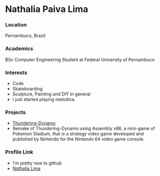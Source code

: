 # Nathalia Paiva Lima

### Location

Pernambuco, Brazil

### Academics

BSc Computer Engineering Student at Federal University of Pernambuco

### Interests

- Code
- Skateboarding
- Sculpture, Painting and DIY in general
- I just started playing melodica. 

### Projects

- [Thundering-Dynamo](https://github.com/naftalima/Thundering-Dynamo)
- Remake of Thundering-Dynamo using Assembly x86, a mini-game of Pokemon Stadium, that is a strategy video game developed and published by Nintendo for the Nintendo 64 video game console.

### Profile Link

- I'm pretty new to github
- [Nathalia Lima](https://github.com/naftalima)
